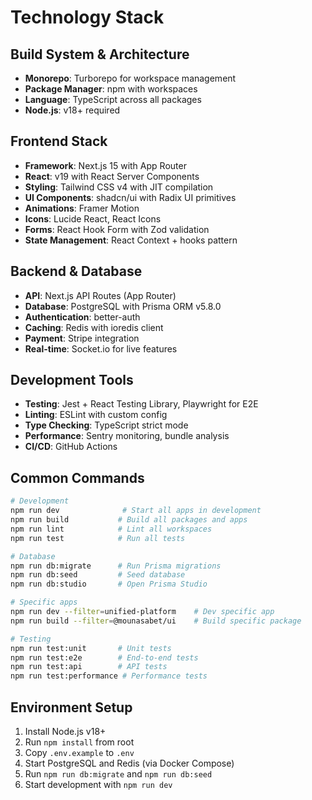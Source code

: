 # Technology Stack

## Build System & Architecture

- **Monorepo**: Turborepo for workspace management
- **Package Manager**: npm with workspaces
- **Language**: TypeScript across all packages
- **Node.js**: v18+ required

## Frontend Stack

- **Framework**: Next.js 15 with App Router
- **React**: v19 with React Server Components
- **Styling**: Tailwind CSS v4 with JIT compilation
- **UI Components**: shadcn/ui with Radix UI primitives
- **Animations**: Framer Motion
- **Icons**: Lucide React, React Icons
- **Forms**: React Hook Form with Zod validation
- **State Management**: React Context + hooks pattern

## Backend & Database

- **API**: Next.js API Routes (App Router)
- **Database**: PostgreSQL with Prisma ORM v5.8.0
- **Authentication**: better-auth
- **Caching**: Redis with ioredis client
- **Payment**: Stripe integration
- **Real-time**: Socket.io for live features

## Development Tools

- **Testing**: Jest + React Testing Library, Playwright for E2E
- **Linting**: ESLint with custom config
- **Type Checking**: TypeScript strict mode
- **Performance**: Sentry monitoring, bundle analysis
- **CI/CD**: GitHub Actions

## Common Commands

```bash
# Development
npm run dev              # Start all apps in development
npm run build           # Build all packages and apps
npm run lint            # Lint all workspaces
npm run test            # Run all tests

# Database
npm run db:migrate      # Run Prisma migrations
npm run db:seed         # Seed database
npm run db:studio       # Open Prisma Studio

# Specific apps
npm run dev --filter=unified-platform    # Dev specific app
npm run build --filter=@mounasabet/ui    # Build specific package

# Testing
npm run test:unit       # Unit tests
npm run test:e2e        # End-to-end tests
npm run test:api        # API tests
npm run test:performance # Performance tests
```

## Environment Setup

1. Install Node.js v18+
2. Run `npm install` from root
3. Copy `.env.example` to `.env`
4. Start PostgreSQL and Redis (via Docker Compose)
5. Run `npm run db:migrate` and `npm run db:seed`
6. Start development with `npm run dev`